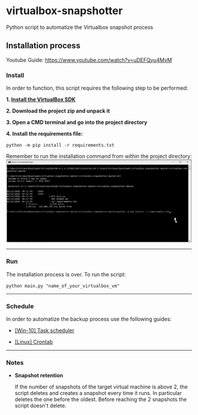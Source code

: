 # virtualbox-snapshotter
Python script to automatize the Virtualbox snapshot process

## Installation process
Youtube Guide: https://www.youtube.com/watch?v=uDEFQyu4MvM
 
### Install
In order to function, this script requires the following step to be performed:

**1. [Install the VirtualBox SDK](VirtualBox-SDK/README.md)** 

**2. Download the project zip and unpack it**

**3. Open a CMD terminal and go into the project directory**

**4. Install the requirements file:**
```
python -m pip install -r requirements.txt
```
Remember to run the installation command from within the project directory:
![](guide-images/requirements.png?raw=true "Requirements")


----------------------------------------

### Run

The installation process is over. To run the script:
```
python main.py "name_of_your_virtualbox_vm"
```

----------------------------------------
### Schedule

In order to automatize the backup process use the following guides:

* [[Win-10] Task scheduler](https://www.windowscentral.com/how-create-automated-task-using-task-scheduler-windows-10)

* [[Linux] Crontab](https://askubuntu.com/questions/2368/how-do-i-set-up-a-cron-job)

----------------------------------------
### Notes

    
* **Snapshot retention**

    If the number of snapshots of the target virtual machine is above 2,
    the script deletes and creates a snapshot every time it runs. In particular
    deletes the one before the oldest.
    Before reaching the 2 snapshots the script doesn't delete.